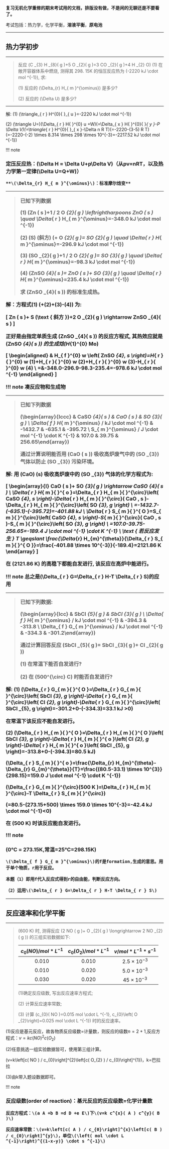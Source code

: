 
**复习无机化学重修的期末考试用的文档，排版没有做，不是闲的无聊还是不要看了。**

考试包括：热力学，化学平衡，**溶液平衡**，**原电池**

---

## 热力学初步

---

>反应 \(C _{3} H _{8}( g )+5 O _{2}( g )=3 CO _{2}( g )+4 H _{2} O\) (1) 在敞开容器体系中燃烧, 测得其 298. 15K 的恒压反应热为 \(-2220 kJ \cdot mol ^{-1}\), 求:
>
>(1) 反应的 \(\Delta_{r} H_{ m }^{\ominus}\) 是多少?
>
>(2) 反应的 \(\Delta U\) 是多少?

---

解: (1) \(\triangle_{ r } H^{0}{ }_{ u }=-2220 kJ \cdot mol ^{-1}\)

(2) \(\triangle U=\)\(\Delta_{ r } H{ }^{0} u +W\)\(=\Delta_{ x } H{ }^{0}{ }_{ y }-P \Delta V\)\(=\triangle_{ r } H^{0}{ }_{ x }-\Delta n R T\)\(=-2220-(3-5) R T\)\(=-2220-(-2) \times 8.314 \times 298 \times 10^{-3}=-2217.52 kJ \cdot mol ^{-1}\)

!!! note
    <h3>**定压反应热：\(\Delta H = \Delta U+p\Delta V\)**（从pv=nRT，以及热力学第一定律\(\Delta U=Q+W\)）

    **\(\Delta_{r} H_{ m }^{\ominus}\)：标准摩尔焓变**

---

>已知下列数据
>
>(1) \(Zn ( s )+1 / 2 O _{2}( g ) \leftrightharpoons ZnO ( s ) \quad \Delta_{ r } H_{ m }^{\ominus}=-348.0 kJ \cdot mol ^{-1}\)
>
>(2) \(S\) (斜方) \(+ O _{2}( g )= SO _{2}( g ) \quad \Delta_{ r } H_{ m }^{\ominus}=-296.9 kJ \cdot mol ^{-1}\)
>
>(3) \(SO _{2}( g )+1 / 2 O _{2}( g )= SO _{3}( g ) \quad \Delta_{ r } H_{ m }^{\ominus}=-98.3 kJ \cdot mol ^{-1}\)
>
>(4) \(ZnSO _{4}( s )= ZnO ( s )+ SO _{3}( g ) \quad \Delta_{ r } H_{ m }^{\ominus}=235.4 kJ \cdot mol ^{-1}\)
>
>求 \(ZnSO _{4}( s )\) 的标准生成热。

解：方程式(1) \(+(2)+(3)-(4)\) 为:

\[
Zn ( s )+ S (\text { 斜方 })+2 O _{2}( g ) \rightarrow ZnSO _{4}( s )
\]

正好是由指定单质生成 \(ZnSO _{4}( s )\) 的反应方程式, 其热效应就是 \(ZnSO _{4}( s )\) 的生成焓\(H_{1}^{0} Mo\)

\[
\begin{aligned}
& H_{ f }^{0} w \left( ZnSO _{4}, s \right)=H_{ r }{ }^{0} w (1)+H_{ r }{ }^{0} w (2)+H_{ r }{ }^{0} w (3)-H_{ r }{ }^{0} w (4) \\
=&-348.0-296.9-98.3-235.4=-978.6 kJ \cdot mol ^{-1}
\end{aligned}
\]

!!! note
    凑反应物和生成物

---

>已知下列数据
>
>\(\begin{array}{lccc} & CaSO _{4}( s ) & CaO ( s ) & SO _{3}( g ) \\ \Delta_{ f } H_{ m }^{\ominus} / kJ \cdot mol ^{-1} & -1432.7 & -635.1 & -395.72 \\ S_{ m }^{\ominus} / J \cdot mol ^{-1} \cdot K ^{-1} & 107.0 & 39.75 & 256.65\end{array}\)
>
>通过计算说明能否用 \(CaO ( s )\) 吸收高炉废气中的 \(SO _{3}\) 气体以防止 \(SO _{3}\) 污染环境。

解: 用 \(CaO\) (s) 吸收高炉废中的 \(SO _{3}\) 气体的化学方程式为:

\[
\begin{array}{l} 
CaO ( s )+ SO _{3}( g ) \rightarrow CaSO _{4}( s ) \\
\Delta_{ r } H_{ m }{ }^{ o }=\Delta_{ r } H_{ m }{ }^{\circ}\left( CaSO _{4}, s \right)-\Delta_{ r } H_{ m }{ }^{\circ}( CaO , s )-\Delta_{ r } H_{ m }{ }^{\circ}\left( SO _{3}, g \right) \\
=-1432.7-(-635.1)-(-395.72)=-401.88 kJ \\
\Delta_{ r } S_{ m }{ }^{ O }=S_{ m }{ }^{\circ}\left( CaSO _{4}, s \right)-S_{ m }{ }^{\circ}( CaO , s )-S_{ m }{ }^{\circ}\left( SO _{3}, g \right) \\
=107.0-39.75-256.65=-189.4 J \cdot mol ^{-1} \cdot K ^{-1} \\
\text { 若反应发生 } T \geqslant \frac{\Delta_{r} H_{m}^{\theta}}{\Delta_{ r } S_{ m }{ }^{ O }}=\frac{-401.88 \times 10^{-3}}{-189.4}=2121.86 K
\end{array}
\]

在 \(2121.86 K\) 的高稳下都能自发进行, 该反应在高炉中能进行。

!!! note
    总之是\(\Delta_{ r } G=\Delta_{ r } H-T \Delta_{ r } S\)的应用

----

>已知下列数据:
>
>\(\begin{array}{lcc} & SbCl _{5}( g ) & SbCl _{3}( g ) \\ \Delta_{ f } H_{ m }^{\ominus} / kJ \cdot mol ^{-1} & -394.3 & -313.8 \\ \Delta_{ f } G_{ m }^{\ominus} / kJ \cdot mol ^{-1} & -334.3 & -301.2\end{array}\)
>
>通过计算回答反应 \(SbCl _{5}( g )= SbCl _{3}( g )+ Cl _{2}( g )\)
>
>(1) 在常温下能否自发进行?
>
>(2) 在 \(500^{\circ} C\) 时能否自发进行?

解: (1) \(\Delta_{ r } G_{ m }{ }^{ O }=\Delta_{ r } G_{ m }{ }^{\circ}\left( SbCl _{3}, g \right)-\Delta_{ r } G_{ m }{ }^{\circ}\left( Cl _{2}, g \right)-\Delta_{ r } G_{ m }{ }^{\circ}\left( SbCl _{5}, g \right)=-301.2+0-(-334.3)=33.1 kJ >0\)

在常温下该反应不能自发进行。

(2) \(\Delta_{ r } H_{ m }{ }^{ O }=\Delta_{ r } H_{ m }{ }^{ O }\left( SbCl _{3}, g \right)-\Delta_{ r } H_{ m }{ }^{ o }\left( Cl _{2}, g \right)-\Delta_{ r } H_{ m }{ }^{ o }\left( SbCl _{5}, g \right)=-313.8+0-(-394.3)=80.5 kJ\)

\(\Delta_{ r } S_{ m }{ }^{ o }=\frac{\Delta_{r} H_{m}^{\theta}-\Delta_{r} G_{m}^{\theta}}{T}=\frac{(80.5-33.1) \times 10^{3}}{298.15}=159.0 J \cdot mol ^{-1} \cdot K ^{-1}\)

\(\Delta_{ r } G_{ m }{ }^{\circ}(500 K )=\Delta_{ r } H_{ m }{ }^{\circ}-T \Delta_{ r } S_{ m }{ }^{\circ}\)

\(=80.5-(273.15+500) \times 159.0 \times 10^{-3}=-42.4 kJ \cdot mol ^{-1}<0\)

在 \(500 K\) 时该反应能自发进行。

!!! note
    <h3>\(0℃ = 273.15K,常温=25℃=298.15K\)

    \(\Delta_{ f } G_{ m }^{\ominus}\)的f是formation,生成的意思。用于单个物质，r用于反应。

    本题（1）即用f代入反应式得到r的自由能，判断反应方向。

    （2）运用\(\Delta_{ r } G=\Delta_{ r } H-T \Delta_{ r } S\)

---

## 反应速率和化学平衡

---

>\(600 K\) 时, 测得反应 \(2 NO ( g )+ O _{2}( g ) \longrightarrow 2 NO _{2}( g )\) 的三组实验数据如下:
>
>| $c_{0}(NO)/mol* L^{-1}$ | $c_{0}(O_{2})/mol*L^{-1}$ | $v/mol*L^{-1}*s^{-1}$ |
>| :---: | :---: | :---: |
>| 0.010 | 0.010 | $2.5\times 10^{-3}$ |
>| 0.010 | 0.020 |$5.0\times 10^{-3}$|
>| 0.030 | 0.020 | $45\times 10^{-3}$ |
>
>(1)确定反应级数, 写出反应速率方程式;
>
>(2) 计算反应速率常数;
>
>(3) 计算 \(c_{0}( NO )=0.015 mol \cdot L ^{-1}, c_{0}\left( O _{2}\right)=0.025 mol \cdot L ^{-1}\) 时的反应速率。

(1)反应是基元反应，故各物质反应级数=计量数，则反应的级数$n=2+1$,反应方程式：$v=kc(NO)^2c(O_{2})$

(2)任意挑选一组实验数据皆可，使用第三组计算。

\(v=k\left[c( NO ) / c_{0}\right]^{2}\left[c( O_{2} ) / c_{0}\right]^{1}\)，k=巴拉拉

(3)由k带入题设数据即可。

!!! note
    <h3>反应级数(order of reaction)：基元反应的反应级数=化学计量数

    反应方程式：\(a A +b B =d D +e E\)下\(v=k c^{x}( A ) c^{y}( B )\)
    
    反应速率常数：\(v=k\left[c( A ) / c_{0}\right]^{x}\left[c( B ) / c_{0}\right]^{y}\)，单位\(\left( mol \cdot L ^{-1}\right)^{(1-x-y)} \cdot s ^{-1}\)

